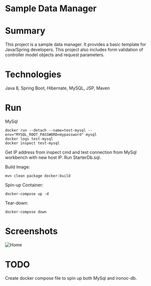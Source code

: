 Sample Data Manager
================

# Summary
This project is a sample data manager. It provides a basic template for Java/Spring developers. This project also includes form validation of controller model objects and request parameters.

# Technologies
Java 8, Spring Boot, Hibernate, MySQL, JSP, Maven

# Run
MySql
```
docker run --detach --name=test-mysql --env="MYSQL_ROOT_PASSWORD=mypassword" mysql
docker logs test-mysql
docker inspect test-mysql
```
Get IP address from inspect cmd and test connection from MySql workbench with new host IP. Run StarterDb.sql.

Build Image:
```
mvn clean package docker:build 
```

Spin-up Container: 
```
docker-compose up -d
```

Tear-down:
```
docker-compose down
```

# Screenshots
![Home](https://github.com/conorheffron/ironoc-hibernate/blob/dev/screenshots/DBManager.png?raw=true "Home Page")

# TODO
Create docker compose file to spin up both MySql and ironoc-db.
